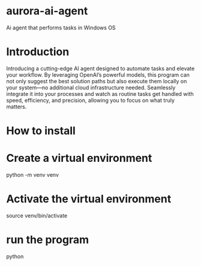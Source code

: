 # aurora-ai-agent
Ai agent that performs tasks in Windows OS 

# Introduction
Introducing a cutting-edge AI agent designed to automate tasks and elevate your workflow. By leveraging OpenAI’s powerful models, this program can not only suggest the best solution paths but also execute them locally on your system—no additional cloud infrastructure needed. Seamlessly integrate it into your processes and watch as routine tasks get handled with speed, efficiency, and precision, allowing you to focus on what truly matters.

# How to install
# Create a virtual environment
python -m venv venv

# Activate the virtual environment
source venv/bin/activate

# run the program
python 
